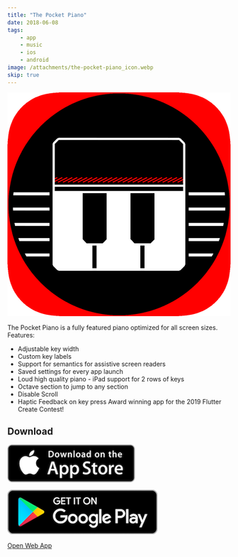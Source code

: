 ```yaml
---
title: "The Pocket Piano"
date: 2018-06-08
tags:
    - app
    - music
    - ios
    - android
image: /attachments/the-pocket-piano_icon.webp
skip: true
---
```


![](/attachments/the-pocket-piano_icon.webp)

The Pocket Piano is a fully featured piano optimized for all screen sizes. Features: 

- Adjustable key width 
- Custom key labels 
- Support for semantics for assistive screen readers 
- Saved settings for every app launch 
- Loud high quality piano - iPad support for 2 rows of keys 
- Octave section to jump to any section 
- Disable Scroll 
- Haptic Feedback on key press Award winning app for the 2019 Flutter Create Contest!

## Download

[![](/attachments/app_store.webp)](https://apps.apple.com/us/app/the-pocket-piano/id1453992672)

[![](/attachments/google_play.webp)](https://play.google.com/store/apps/details?id=com.appleeducate.flutter_piano&hl=en_US&gl=US)

[Open Web App](https://pocketpiano.app)